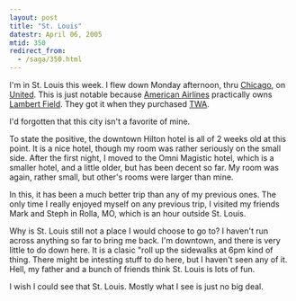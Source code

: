 ```yaml
---
layout: post
title: "St. Louis"
datestr: April 06, 2005
mtid: 350
redirect_from:
  - /saga/350.html
---
```


I'm in St. Louis this week.  I flew down Monday afternoon, thru <a href="http://www.chicago-ord.com/" title="Chicao O'Hare International Airport">Chicago</a>, on <a href="http://www.united.com" title="United Airlines">United</a>.  This is just notable because <a href="http://www.aa.com./" title="American Airlines">American Airlines</a> practically owns <a href="http://www.lambert-stlouis.com/" title="Lambert St. Louies International Airport">Lambert Field</a>.  They got it when they purchased <a href="http://www.aa.com./" title="American Airlines">TWA</a>.

I'd forgotten that this city isn't a favorite of mine.

To state the positive, the downtown Hilton hotel is all of 2 weeks old at this point.  It is a nice hotel, though my room was rather seriously on the small side.  After the first night, I moved to the Omni Magistic hotel, which is a smaller hotel, and a little older, but has been decent so far.  My room was again, rather small, but other's rooms were larger than mine.

In this, it has been a much better trip than any of my previous ones.  The only time I really enjoyed myself on any previous trip, I visited my friends Mark and Steph in Rolla, MO, which is an hour outside St. Louis.

Why is St. Louis still not a place I would choose to go to?  I haven't run across anything so far to bring me back.  I'm downtown, and there is very little to do down here.  It is a clasic "roll up the sidewalks at 6pm kind of thing.  There might be intesting stuff to do here, but I haven't seen any of it.  Hell, my father and a bunch of friends think St. Louis is lots of fun.

I wish I could see that St. Louis.  Mostly what I see is just no big deal.

